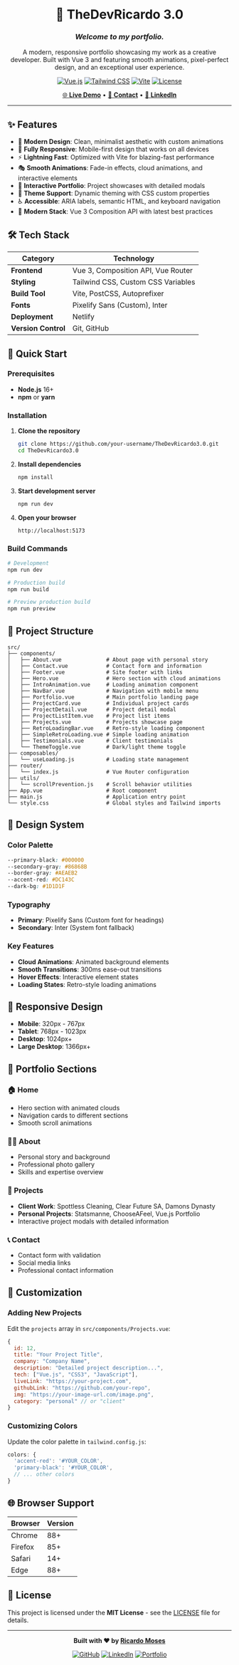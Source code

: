 <div align="center">

# 🚀 TheDevRicardo 3.0

### *Welcome to my portfolio.*

A modern, responsive portfolio showcasing my work as a creative developer. Built with Vue 3 and featuring smooth animations, pixel-perfect design, and an exceptional user experience.

[![Vue.js](https://img.shields.io/badge/Vue.js-3.4.0-4FC08D?style=for-the-badge&logo=vue.js&logoColor=white)](https://vuejs.org/)
[![Tailwind CSS](https://img.shields.io/badge/Tailwind_CSS-3.4.0-38B2AC?style=for-the-badge&logo=tailwind-css&logoColor=white)](https://tailwindcss.com/)
[![Vite](https://img.shields.io/badge/Vite-5.0.0-646CFF?style=for-the-badge&logo=vite&logoColor=white)](https://vitejs.dev/)
[![License](https://img.shields.io/badge/License-MIT-green?style=for-the-badge)](LICENSE)

[🌐 **Live Demo**](https://thedevricardo3.netlify.app/) • [📧 **Contact**](mailto:your-email@example.com) • [💼 **LinkedIn**](https://linkedin.com/in/your-profile)

</div>

---

## ✨ Features

- 🎨 **Modern Design**: Clean, minimalist aesthetic with custom animations
- 📱 **Fully Responsive**: Mobile-first design that works on all devices
- ⚡ **Lightning Fast**: Optimized with Vite for blazing-fast performance
- 🎭 **Smooth Animations**: Fade-in effects, cloud animations, and interactive elements
- 🎯 **Interactive Portfolio**: Project showcases with detailed modals
- 🌙 **Theme Support**: Dynamic theming with CSS custom properties
- ♿ **Accessible**: ARIA labels, semantic HTML, and keyboard navigation
- 🚀 **Modern Stack**: Vue 3 Composition API with latest best practices

## 🛠️ Tech Stack

| Category | Technology |
|----------|------------|
| **Frontend** | Vue 3, Composition API, Vue Router |
| **Styling** | Tailwind CSS, Custom CSS Variables |
| **Build Tool** | Vite, PostCSS, Autoprefixer |
| **Fonts** | Pixelify Sans (Custom), Inter |
| **Deployment** | Netlify |
| **Version Control** | Git, GitHub |

## 🚀 Quick Start

### Prerequisites
- **Node.js** 16+ 
- **npm** or **yarn**

### Installation

1. **Clone the repository**
   ```bash
   git clone https://github.com/your-username/TheDevRicardo3.0.git
   cd TheDevRicardo3.0
   ```

2. **Install dependencies**
   ```bash
   npm install
   ```

3. **Start development server**
   ```bash
   npm run dev
   ```

4. **Open your browser**
   ```
   http://localhost:5173
   ```

### Build Commands

```bash
# Development
npm run dev

# Production build
npm run build

# Preview production build
npm run preview
```

## 📁 Project Structure

```
src/
├── components/
│   ├── About.vue              # About page with personal story
│   ├── Contact.vue            # Contact form and information
│   ├── Footer.vue             # Site footer with links
│   ├── Hero.vue               # Hero section with cloud animations
│   ├── IntroAnimation.vue     # Loading animation component
│   ├── NavBar.vue             # Navigation with mobile menu
│   ├── Portfolio.vue          # Main portfolio landing page
│   ├── ProjectCard.vue        # Individual project cards
│   ├── ProjectDetail.vue      # Project detail modal
│   ├── ProjectListItem.vue    # Project list items
│   ├── Projects.vue           # Projects showcase page
│   ├── RetroLoadingBar.vue    # Retro-style loading component
│   ├── SimpleRetroLoading.vue # Simple loading animation
│   ├── Testimonials.vue       # Client testimonials
│   └── ThemeToggle.vue        # Dark/light theme toggle
├── composables/
│   └── useLoading.js          # Loading state management
├── router/
│   └── index.js               # Vue Router configuration
├── utils/
│   └── scrollPrevention.js    # Scroll behavior utilities
├── App.vue                    # Root component
├── main.js                    # Application entry point
└── style.css                  # Global styles and Tailwind imports
```

## 🎨 Design System

### Color Palette
```css
--primary-black: #000000
--secondary-gray: #86868B  
--border-gray: #AEAEB2
--accent-red: #DC143C
--dark-bg: #1D1D1F
```

### Typography
- **Primary**: Pixelify Sans (Custom font for headings)
- **Secondary**: Inter (System font fallback)

### Key Features
- **Cloud Animations**: Animated background elements
- **Smooth Transitions**: 300ms ease-out transitions
- **Hover Effects**: Interactive element states
- **Loading States**: Retro-style loading animations

## 📱 Responsive Design

- **Mobile**: 320px - 767px
- **Tablet**: 768px - 1023px  
- **Desktop**: 1024px+
- **Large Desktop**: 1366px+

## 🎯 Portfolio Sections

### 🏠 Home
- Hero section with animated clouds
- Navigation cards to different sections
- Smooth scroll animations

### 👨‍💻 About
- Personal story and background
- Professional photo gallery
- Skills and expertise overview

### 💼 Projects
- **Client Work**: Spottless Cleaning, Clear Future SA, Damons Dynasty
- **Personal Projects**: Statsmanne, ChooseAFeel, Vue.js Portfolio
- Interactive project modals with detailed information

### 📞 Contact
- Contact form with validation
- Social media links
- Professional contact information

## 🔧 Customization

### Adding New Projects
Edit the `projects` array in `src/components/Projects.vue`:

```javascript
{
  id: 12,
  title: "Your Project Title",
  company: "Company Name",
  description: "Detailed project description...",
  tech: ["Vue.js", "CSS3", "JavaScript"],
  liveLink: "https://your-project.com",
  githubLink: "https://github.com/your-repo",
  img: "https://your-image-url.com/image.png",
  category: "personal" // or "client"
}
```

### Customizing Colors
Update the color palette in `tailwind.config.js`:

```javascript
colors: {
  'accent-red': '#YOUR_COLOR',
  'primary-black': '#YOUR_COLOR',
  // ... other colors
}
```

## 🌐 Browser Support

| Browser | Version |
|---------|---------|
| Chrome | 88+ |
| Firefox | 85+ |
| Safari | 14+ |
| Edge | 88+ |

## 📄 License

This project is licensed under the **MIT License** - see the [LICENSE](LICENSE) file for details.

---

<div align="center">

**Built with ❤️ by [Ricardo Moses](https://github.com/your-username)**

[![GitHub](https://img.shields.io/badge/GitHub-100000?style=for-the-badge&logo=github&logoColor=white)](https://github.com/your-username)
[![LinkedIn](https://img.shields.io/badge/LinkedIn-0077B5?style=for-the-badge&logo=linkedin&logoColor=white)](https://linkedin.com/in/your-profile)
[![Portfolio](https://img.shields.io/badge/Portfolio-FF5722?style=for-the-badge&logo=todoist&logoColor=white)](https://thedevricardo3.netlify.app/)

</div>
